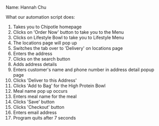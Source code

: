 Name: Hannah Chu

What our automation script does:
1. Takes you to Chipotle homepage
2. Clicks on 'Order Now' button to take you to the Menu
3. Clicks on Lifestyle Bowl to take you to Lifestyle Menu
4. The locations page will pop up
5. Switches the tab over to 'Delivery' on locations page
6. Enters the address
7. Clicks on the search button
8. Adds address details
9. Enters customer's name and phone number in address detail popup page
10. Clicks 'Deliver to this Address'
11. Clicks 'Add to Bag' for the High Protein Bowl
12. Meal name pop up occurs
13. Enters meal name for the meal
14. Clicks 'Save' button
15. Clicks 'Checkout' button
16. Enters email address 
17. Program quits after 7 seconds